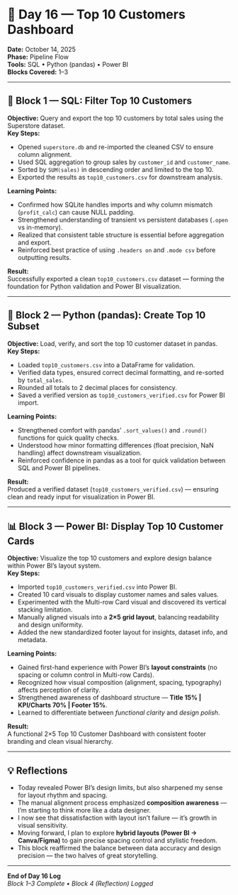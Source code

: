 # 🧠 Day 16 — Top 10 Customers Dashboard  
**Date:** October 14, 2025  
**Phase:** Pipeline Flow  
**Tools:** SQL • Python (pandas) • Power BI  
**Blocks Covered:** 1–3  

---

## 🧩 Block 1 — SQL: Filter Top 10 Customers  
**Objective:** Query and export the top 10 customers by total sales using the Superstore dataset.  
**Key Steps:**
- Opened `superstore.db` and re-imported the cleaned CSV to ensure column alignment.  
- Used SQL aggregation to group sales by `customer_id` and `customer_name`.  
- Sorted by `SUM(sales)` in descending order and limited to the top 10.  
- Exported the results as `top10_customers.csv` for downstream analysis.  

**Learning Points:**
- Confirmed how SQLite handles imports and why column mismatch (`profit_calc`) can cause NULL padding.  
- Strengthened understanding of transient vs persistent databases (`.open` vs in-memory).  
- Realized that consistent table structure is essential before aggregation and export.  
- Reinforced best practice of using `.headers on` and `.mode csv` before outputting results.  

**Result:**  
Successfully exported a clean `top10_customers.csv` dataset — forming the foundation for Python validation and Power BI visualization.  

---

## 🐍 Block 2 — Python (pandas): Create Top 10 Subset  
**Objective:** Load, verify, and sort the top 10 customer dataset in pandas.  
**Key Steps:**
- Loaded `top10_customers.csv` into a DataFrame for validation.  
- Verified data types, ensured correct decimal formatting, and re-sorted by `total_sales`.  
- Rounded all totals to 2 decimal places for consistency.  
- Saved a verified version as `top10_customers_verified.csv` for Power BI import.  

**Learning Points:**
- Strengthened comfort with pandas’ `.sort_values()` and `.round()` functions for quick quality checks.  
- Understood how minor formatting differences (float precision, NaN handling) affect downstream visualization.  
- Reinforced confidence in pandas as a tool for quick validation between SQL and Power BI pipelines.  

**Result:**  
Produced a verified dataset (`top10_customers_verified.csv`) — ensuring clean and ready input for visualization in Power BI.  

---

## 📊 Block 3 — Power BI: Display Top 10 Customer Cards  
**Objective:** Visualize the top 10 customers and explore design balance within Power BI’s layout system.  
**Key Steps:**
- Imported `top10_customers_verified.csv` into Power BI.  
- Created 10 card visuals to display customer names and sales values.  
- Experimented with the Multi-row Card visual and discovered its vertical stacking limitation.  
- Manually aligned visuals into a **2×5 grid layout**, balancing readability and design uniformity.  
- Added the new standardized footer layout for insights, dataset info, and metadata.  

**Learning Points:**
- Gained first-hand experience with Power BI’s **layout constraints** (no spacing or column control in Multi-row Cards).  
- Recognized how visual composition (alignment, spacing, typography) affects perception of clarity.  
- Strengthened awareness of dashboard structure — **Title 15% | KPI/Charts 70% | Footer 15%**.  
- Learned to differentiate between *functional clarity* and *design polish*.  

**Result:**  
A functional 2×5 Top 10 Customer Dashboard with consistent footer branding and clean visual hierarchy.  

---

## 💡 Reflections  
- Today revealed Power BI’s design limits, but also sharpened my sense for layout rhythm and spacing.  
- The manual alignment process emphasized **composition awareness** — I’m starting to think more like a data designer.  
- I now see that dissatisfaction with layout isn’t failure — it’s growth in visual sensitivity.  
- Moving forward, I plan to explore **hybrid layouts (Power BI → Canva/Figma)** to gain precise spacing control and stylistic freedom.  
- This block reaffirmed the balance between data accuracy and design precision — the two halves of great storytelling.  

---

**End of Day 16 Log**  
*Block 1–3 Complete • Block 4 (Reflection) Logged*  
